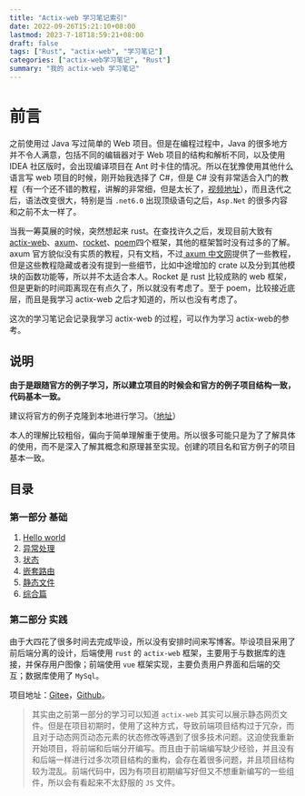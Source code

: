 ```yaml
---
title: "Actix-web 学习笔记索引"
date: 2022-09-26T15:21:10+08:00
lastmod: 2023-7-18T18:59:21+08:00
draft: false
tags: ["Rust", "actix-web", "学习笔记"]
categories: ["actix-web学习笔记", "Rust"]
summary: "我的 actix-web 学习笔记"
---
```


# 前言
之前使用过 Java 写过简单的 Web 项目。但是在编程过程中，Java 的很多地方并不令人满意，包括不同的编辑器对于 Web 项目的结构和解析不同，以及使用 IDEA 社区版时，会出现编译项目在 Ant 时卡住的情况。所以在犹豫使用其他什么语言写 web 项目的时候，刚开始我选择了 C#，但是 C# 没有非常适合入门的教程（有一个还不错的教程，讲解的非常细，但是太长了，[视频地址](https://www.bilibili.com/video/BV1wb411W7aB/)），而且迭代之后，语法改变很大，特别是当 `.net6.0` 出现顶级语句之后，`Asp.Net` 的很多内容和之前不太一样了。

当我一筹莫展的时候，突然想起来 rust。在查找许久之后，发现目前大致有 [actix-web](https://actix.rs/)、[axum](https://docs.rs/crate/axum/latest)、[rocket](https://rocket.rs/)、[poem](https://docs.rs/crate/poem/latest)四个框架，其他的框架暂时没有过多的了解。axum 官方貌似没有实质的教程，只有文档，不过[ axum 中文网](https://axum.rs/)提供了一些教程，但是这些教程隐藏或者没有提到一些细节，比如中途增加的 crate 以及分到其他模块的函数功能等，所以并不太适合本人。Rocket 是 rust 比较成熟的 web 框架，但是更新的时间距离现在有点久了，所以就没有考虑了。至于 poem，比较接近底层，而且是我学习 actix-web 之后才知道的，所以也没有考虑了。

这次的学习笔记会记录我学习 actix-web 的过程，可以作为学习 actix-web的参考。

## 说明
**由于是跟随官方的例子学习，所以建立项目的时候会和官方的例子项目结构一致，代码基本一致。**

建议将官方的例子克隆到本地进行学习。（[地址](https://github.com/actix/examples)）

本人的理解比较粗俗，偏向于简单理解重于使用。所以很多可能只是为了了解具体的使用，而不是深入了解其概念和原理甚至实现。创建的项目名和官方例子的项目基本一致。

## 目录
### 第一部分 基础
  1. [Hello world](./../01.01helloworld)
  2. [异常处理](./../01.02error-handling)
  3. [状态](./../01.03state)
  4. [嵌套路由](./../01.04nested-routing)
  5. [静态文件](./../01.05static-files)
  6. [综合篇](./../01.06.basic)

### 第二部分 实践
由于大四花了很多时间去完成毕设，所以没有安排时间来写博客。毕设项目采用了前后端分离的设计，后端使用 `rust` 的 `actix-web` 框架，主要用于与数据库的连接，并保存用户图像；前端使用 `vue` 框架实现，主要负责用户界面和后端的交互；数据库使用了 `MySql`。

项目地址：[Gitee](https://gitee.com/study_less_shape/online-forum)，[Github](https://github.com/studylessshape/online-forum)。

> 其实由之前第一部分的学习可以知道 `actix-web` 其实可以展示静态网页文件。但是在项目初期时，使用了这种方式，导致前端项目结构过于冗杂，而且对于动态网页动态元素的状态修改等遇到了很多技术问题。这迫使我重新开始项目，将前端和后端分开编写。而且由于前端编写缺少经验，并且没有和后端一样进行过多次项目结构的重构，会存在着很多问题，并且项目结构较为混乱。前端代码中，因为有项目初期编写好但又不想重新编写的一些组件，所以会有看起来不太舒服的 `JS` 文件。